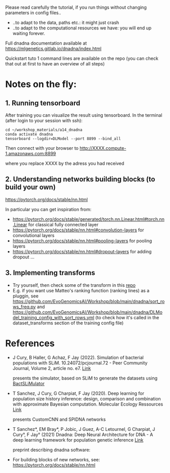 Please read carefully the tutorial, if you run things without changing parameters in config files.. 
- ..to adapt to the data, paths etc.: it might just crash
- ..to adapt to the computational resources we have: you will end up waiting forever.

Full dnadna documentation available at https://mlgenetics.gitlab.io/dnadna/index.html

Quickstart tuto 1 command lines are available on the repo (you can check that out at first to have an overview of all steps)




# Notes on the fly:
## 1.  Running tensorboard
After training you can visualize the result using tensorboard. 
In the terminal (after login to your session with ssh):

```
cd ~/workshop_materials/a14_dnadna
conda activate dnadna
tensorboard --logdir=DLModel --port 8899 --bind_all
```

Then connect with your browser to 
http://XXXX.compute-1.amazonaws.com:8899

where you replace XXXX by the adress you had received

## 2.  Understanding networks building blocks (to build your own)

https://pytorch.org/docs/stable/nn.html

In particular you can get inspiration from:
- https://pytorch.org/docs/stable/generated/torch.nn.Linear.html#torch.nn.Linear  for classical fully connected layer 
- https://pytorch.org/docs/stable/nn.html#convolution-layers  for convolutional layers
- https://pytorch.org/docs/stable/nn.html#pooling-layers  for pooling layers
- https://pytorch.org/docs/stable/nn.html#dropout-layers for adding dropout
... 

## 3. Implementing transforms
- Try yourself, then check some of the transform in this [repo](https://github.com/EvoGenomicsAI/Workshop/blob/main/dnadna/) 
- E.g. if you want use Matteo's ranking function (ranking lines) as a pluggin, see
https://github.com/EvoGenomicsAI/Workshop/blob/main/dnadna/sort_rows_freq.py
and https://github.com/EvoGenomicsAI/Workshop/blob/main/dnadna/DLModel_training_config_with_sort_rows.yml  (to check how it's called in the dataset_transforms section of the training config file)


# References
- J Cury, B Haller, G Achaz, F Jay (2022). Simulation of bacterial populations with SLiM.   10.24072/pcjournal.72 - Peer Community Journal, Volume 2, article no. e7. [Link](dx.doi.org/10.24072/pcjournal.72)
  
  presents the simulator, based on SLiM to generate the datasets using [BactSLiMulator](https://github.com/jeanrjc/BacterialSlimulations) 


- T Sanchez, J Cury, G Charpiat, F Jay (2020). Deep learning for population size history inference: design, comparison and combination with approximate Bayesian computation. Molecular Ecology Ressources [Link](https://www.lri.fr/~fjay/papers/sanchez_etal_2020_MER.pdf)
  
  presents CustomCNN and SPIDNA networks


- T Sanchez*, EM Bray*, P Jobic, J Guez, A-C Letournel, G Charpiat, J Cury°, F Jay° (2021) Dnadna: Deep Neural Architecture for DNA - A deep learning framework for population genetic inference [Link](https://hal.archives-ouvertes.fr/hal-03352910v2)  
  
  preprint describing dnadna software:
  
  
- For building blocks of new networks, see: https://pytorch.org/docs/stable/nn.html
